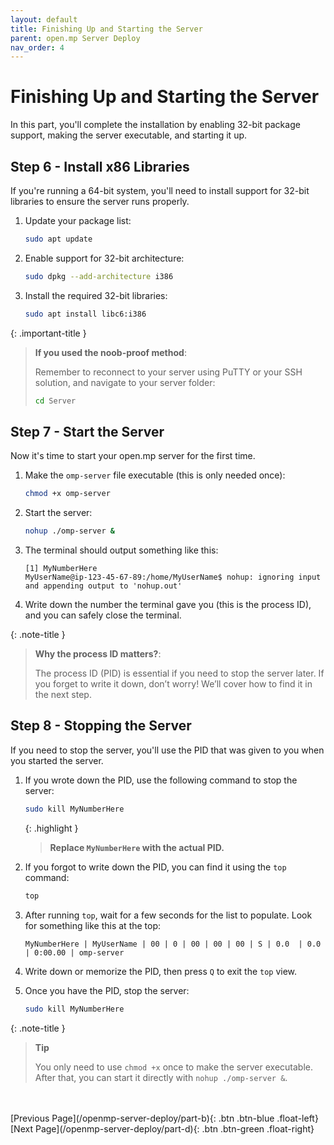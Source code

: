 ```yaml
---
layout: default
title: Finishing Up and Starting the Server
parent: open.mp Server Deploy
nav_order: 4
---
```


# Finishing Up and Starting the Server

In this part, you'll complete the installation by enabling 32-bit package support, making the server executable, and starting it up.

## Step 6 - Install x86 Libraries

If you're running a 64-bit system, you'll need to install support for 32-bit libraries to ensure the server runs properly.

1. Update your package list:
    ```bash
    sudo apt update
    ```

2. Enable support for 32-bit architecture: 
    ```bash
    sudo dpkg --add-architecture i386
    ```

3. Install the required 32-bit libraries:
    ```bash
    sudo apt install libc6:i386
    ```

{: .important-title }
> **If you used the noob-proof method**:
>
> Remember to reconnect to your server using PuTTY or your SSH solution, and navigate to your server folder:
> ```bash
> cd Server
> ```

## Step 7 - Start the Server

Now it's time to start your open.mp server for the first time.

1. Make the `omp-server` file executable (this is only needed once):
    ```bash
    chmod +x omp-server
    ```

2. Start the server:
    ```bash
    nohup ./omp-server &
    ```

3. The terminal should output something like this:
    ```
    [1] MyNumberHere 
    MyUserName@ip-123-45-67-89:/home/MyUserName$ nohup: ignoring input and appending output to 'nohup.out'
    ```

4. Write down the number the terminal gave you (this is the process ID), and you can safely close the terminal.

{: .note-title }
> **Why the process ID matters?**:
>
> The process ID (PID) is essential if you need to stop the server later. If you forget to write it down, don’t worry! We’ll cover how to find it in the next step.

## Step 8 - Stopping the Server

If you need to stop the server, you'll use the PID that was given to you when you started the server.

1. If you wrote down the PID, use the following command to stop the server:
    ```bash
    sudo kill MyNumberHere
    ```
    {: .highlight }
    > **Replace `MyNumberHere` with the actual PID.**

2. If you forgot to write down the PID, you can find it using the `top` command:
    ```bash
    top
    ```

3. After running `top`, wait for a few seconds for the list to populate. Look for something like this at the top:
    ```
    MyNumberHere | MyUserName | 00 | 0 | 00 | 00 | 00 | S | 0.0  | 0.0 | 0:00.00 | omp-server
    ```

4. Write down or memorize the PID, then press `Q` to exit the `top` view.

5. Once you have the PID, stop the server:
    ```bash
    sudo kill MyNumberHere
    ```

{: .note-title }
> **Tip**
>
> You only need to use `chmod +x` once to make the server executable. After that, you can start it directly with `nohup ./omp-server &`.

<br>
<br>
[Previous Page](/openmp-server-deploy/part-b){: .btn .btn-blue .float-left}
[Next Page](/openmp-server-deploy/part-d){: .btn .btn-green .float-right}
<br>
<br>
